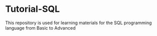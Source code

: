 # Tutorial-SQL
This repository is used for learning materials for the SQL programming language from Basic to Advanced
